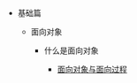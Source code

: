 * 基础篇

    * 面向对象
    
        * 什么是面向对象
        
            * [面向对象与面向过程](/data_structure/binary_heap/binary_heap.md)